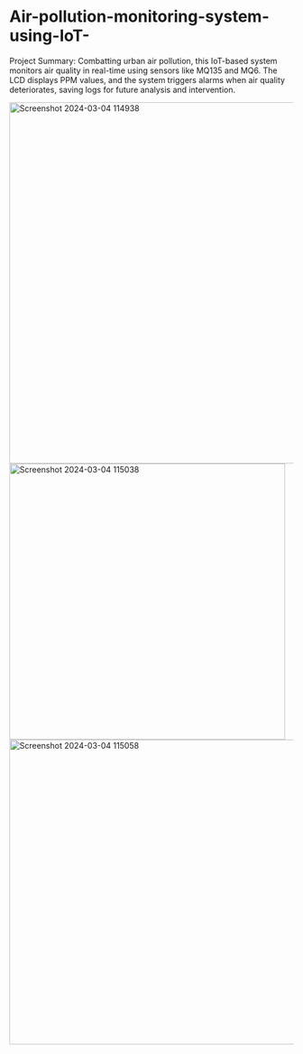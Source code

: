 # Air-pollution-monitoring-system-using-IoT-

Project Summary: Combatting urban air pollution, this IoT-based system monitors air quality in real-time using sensors like MQ135 and MQ6. The LCD displays PPM values, and the system triggers alarms when air quality deteriorates, saving logs for future analysis and intervention.

<img width="640" alt="Screenshot 2024-03-04 114938" src="https://github.com/Sangeetha-Nukanaboyina/Air-pollution-monitoring-system-using-IoT-/assets/138498339/e425a592-6db7-4b7b-bdef-44e7b95c15cf">

<img width="489" alt="Screenshot 2024-03-04 115038" src="https://github.com/Sangeetha-Nukanaboyina/Air-pollution-monitoring-system-using-IoT-/assets/138498339/5ebd18ee-7e03-431d-b248-a04865c7eba8">

<img width="540" alt="Screenshot 2024-03-04 115058" src="https://github.com/Sangeetha-Nukanaboyina/Air-pollution-monitoring-system-using-IoT-/assets/138498339/e17c2b63-c09c-4fdf-b753-309358da1a0e">
